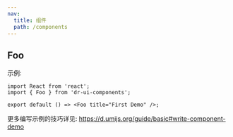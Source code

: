 ```yaml
---
nav:
  title: 组件
  path: /components
---
```


## Foo

示例:

```tsx
import React from 'react';
import { Foo } from 'dr-ui-components';

export default () => <Foo title="First Demo" />;
```

更多编写示例的技巧详见: https://d.umijs.org/guide/basic#write-component-demo
